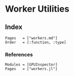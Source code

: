 # Worker Utilities

## Index

```@index
Pages   = ["workers.md"]
Order   = [:function, :type]
```

### References

```@autodocs
Modules = [GPUInspector]
Pages   = ["workers.jl"]
```
